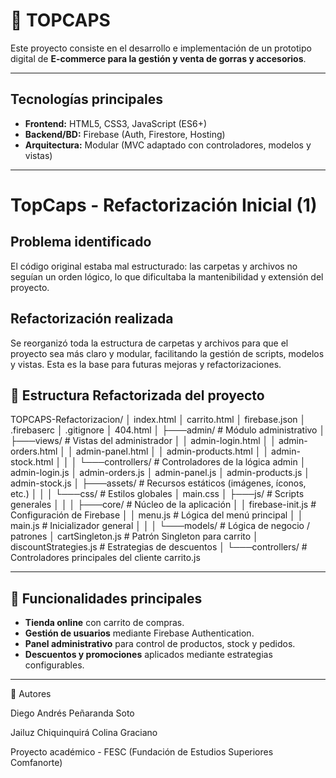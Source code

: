 # 🧢 TOPCAPS 

Este proyecto consiste en el desarrollo e implementación de un prototipo digital de **E-commerce para la gestión y venta de gorras y accesorios**.  

---

## Tecnologías principales
- **Frontend:** HTML5, CSS3, JavaScript (ES6+)
- **Backend/BD:** Firebase (Auth, Firestore, Hosting)
- **Arquitectura:** Modular (MVC adaptado con controladores, modelos y vistas)

---
# TopCaps - Refactorización Inicial (1)

## Problema identificado
El código original estaba mal estructurado: las carpetas y archivos no seguían un orden lógico, lo que dificultaba la mantenibilidad y extensión del proyecto.

## Refactorización realizada
Se reorganizó toda la estructura de carpetas y archivos para que el proyecto sea más claro y modular, facilitando la gestión de scripts, modelos y vistas. Esta es la base para futuras mejoras y refactorizaciones.


## 📂 Estructura Refactorizada del proyecto

TOPCAPS-Refactorizacion/
│ index.html
│ carrito.html
│ firebase.json
│ .firebaserc
│ .gitignore
│ 404.html
│
├───admin/ # Módulo administrativo
│ ├───views/ # Vistas del administrador
│ │   admin-login.html
│ │   admin-orders.html
│ │   admin-panel.html
│ │   admin-products.html
│ │   admin-stock.html
│ │
│ └───controllers/ # Controladores de la lógica admin
│     admin-login.js
│     admin-orders.js
│     admin-panel.js
│     admin-products.js
│     admin-stock.js
│
├───assets/ # Recursos estáticos (imágenes, íconos, etc.)
│ │
│ └───css/ # Estilos globales
│     main.css
│
├───js/ # Scripts generales
│ │
│ ├───core/ # Núcleo de la aplicación
│ │   firebase-init.js # Configuración de Firebase
│ │   menu.js # Lógica del menú principal
│ │   main.js # Inicializador general
│ │
│ └───models/ # Lógica de negocio / patrones
│     cartSingleton.js # Patrón Singleton para carrito 
│     discountStrategies.js # Estrategias de descuentos
│
└───controllers/ # Controladores principales del cliente
carrito.js



---

## 🔑 Funcionalidades principales
- **Tienda online** con carrito de compras.
- **Gestión de usuarios** mediante Firebase Authentication.
- **Panel administrativo** para control de productos, stock y pedidos.
- **Descuentos y promociones** aplicados mediante estrategias configurables.


---


👥 Autores

Diego Andrés Peñaranda Soto

Jailuz Chiquinquirá Colina Graciano

Proyecto académico - FESC (Fundación de Estudios Superiores Comfanorte)
